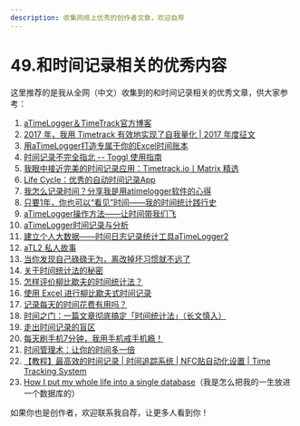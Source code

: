 ```yaml
---
description: 收集网络上优秀的创作者文章，欢迎自荐
---
```


# 49.和时间记录相关的优秀内容

这里推荐的是我从全网（中文）收集到的和时间记录相关的优秀文章，供大家参考：

1. [aTimeLogger＆TimeTrack官方博客](http://blog.timetrack.io/)
2. [2017 年，我用 Timetrack 有效地实现了自我量化 | 2017 年度征文](http://www.sohu.com/a/224728657\_115785)
3. [用aTimeLogger打造专属于你的Excel时间账本](https://zhuanlan.zhihu.com/p/47929958)
4. [时间记录不完全指北 -- Toggl 使用指南](https://sspai.com/post/43363)
5. [我眼中接近完美的时间记录应用：Timetrack.io丨Matrix 精选](https://sspai.com/post/34820)
6. [Life Cycle：优秀的自动时间记录App](https://sspai.com/post/36137)
7. [我怎么记录时间？分享我是用atimelogger软件的心得](https://zhuanlan.zhihu.com/p/39657452)
8. [只要1年，你也可以“看见”时间——我的时间统计践行史](https://www.jianshu.com/p/0270e2d73a99)
9. [aTimeLogger操作方法——让时间带我们飞](https://www.jianshu.com/p/cf834f3fbd6b)
10. [aTimeLogger时间记录与分析](https://mp.weixin.qq.com/s/pwPD8TaEqWQ4cfqcOtrfzw)
11. [建立个人大数据——时间日志记录统计工具aTimeLogger2](https://mp.weixin.qq.com/s/n0oT7SBmUqw69HdX1k4o1A)
12. [aTL2 私人故事](https://du.101.camp/2018-10/atl2tt-story/)
13. [当你发现自己碌碌无为，离改掉坏习惯就不远了](https://zhuanlan.zhihu.com/p/39564759)
14. [关于时间统计法的秘密](https://zhuanlan.zhihu.com/p/23618154)
15. [怎样评价柳比歇夫的时间统计法？](https://www.zhihu.com/question/37195613)
16. [使用 Excel 进行柳比歇夫式时间记录](https://cloudlet.info/t/912)
17. [记录每天的时间花费有用吗？](https://www.zhihu.com/question/33530486/answer/617318955)
18. [时间之门：一篇文章彻底搞定「时间统计法」（长文慎入）](https://mp.weixin.qq.com/s?\_\_biz=MzA5NzE1ODI2Mg==\&mid=2649331322\&idx=1\&sn=60539e6a904f121959b9a59e7d02de89\&chksm=88b82363bfcfaa75997869b19ebfc042bc3773e9525aeec4769acfce4c427c825e888653ac6a\&token=1899901133\&lang=zh\_CN\&scene=21#wechat\_redirect)
19. [走出时间记录的盲区](https://sspai.com/post/60310)
20. [每天刷手机7分钟，我用手机戒手机瘾！](https://www.bilibili.com/video/BV1h34y1v7he)
21. [时间管理术：让你的时间多一倍](https://mp.weixin.qq.com/s/XLAXH7V-rf1opVi\_6e7SRg)
22. [【教程】最高效的时间记录 | 时间追踪系统 | NFC贴自动化设置 | Time Tracking System](https://www.bilibili.com/video/BV1q7411r7Zi?vd\_source=acc8c6ce1220d589b4bf5fdb1f647794)
23. [How I put my whole life into a single database](https://krausefx.com/blog/how-i-put-my-whole-life-into-a-single-database)（我是怎么把我的一生放进一个数据库的）

如果你也是创作者，欢迎联系我自荐，让更多人看到你！
